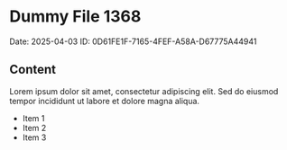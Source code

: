 # Dummy File 1368

Date: 2025-04-03
ID: 0D61FE1F-7165-4FEF-A58A-D67775A44941

## Content

Lorem ipsum dolor sit amet, consectetur adipiscing elit.
Sed do eiusmod tempor incididunt ut labore et dolore magna aliqua.

* Item 1
* Item 2
* Item 3
